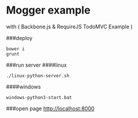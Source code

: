 # Mogger example

with ( Backbone.js & RequireJS TodoMVC Example )

###deploy
```
bower i
grunt
```

###run server
####linux
```
./linux-python-server.sh
```

####windows
```
windows-python3-start.bat
```

###open page
[http://localhost:8000](http://localhost:8000)